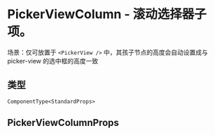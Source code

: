 # PickerViewColumn - 滚动选择器子项。
场景：仅可放置于 `<PickerView />` 中，其孩子节点的高度会自动设置成与 picker-view 的选中框的高度一致

## 类型
```tsx
ComponentType<StandardProps>
```

## PickerViewColumnProps